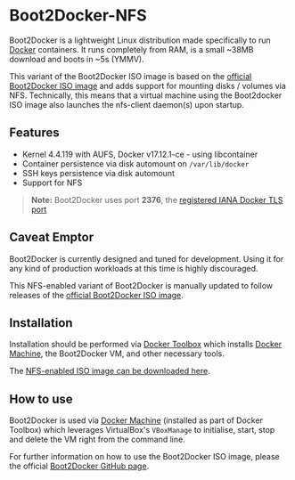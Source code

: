 # Boot2Docker-NFS

Boot2Docker is a lightweight Linux distribution made specifically to run
[Docker](https://www.docker.com/) containers. It runs completely from RAM, is a
small ~38MB download and boots in ~5s (YMMV).

This variant of the Boot2Docker ISO image is based on the [official Boot2Docker
ISO image](https://github.com/boot2docker/boot2docker) and adds support for
mounting disks / volumes via NFS. Technically, this means that a virtual machine
using the Boot2docker ISO image also launches the nfs-client daemon(s) upon
startup.

## Features

* Kernel 4.4.119 with AUFS, Docker v17.12.1-ce - using libcontainer
* Container persistence via disk automount on `/var/lib/docker`
* SSH keys persistence via disk automount
* Support for NFS

> **Note:** Boot2Docker uses port **2376**, the [registered IANA Docker TLS
> port](http://www.iana.org/assignments/service-names-port-numbers/service-names-port-numbers.xhtml?search=docker)

## Caveat Emptor

Boot2Docker is currently designed and tuned for development.  Using it for
any kind of production workloads at this time is highly discouraged.

This NFS-enabled variant of Boot2Docker is manually updated to follow releases of
the [official Boot2Docker ISO image](https://github.com/boot2docker/boot2docker).

## Installation

Installation should be performed via [Docker Toolbox](https://www.docker.com/products/docker-toolbox)
which installs [Docker Machine](https://docs.docker.com/machine/overview/),
the Boot2Docker VM, and other necessary tools.

The [NFS-enabled ISO image can be downloaded
here](https://github.com/cmarquardt/boot2docker-nfs/releases).

## How to use

Boot2Docker is used via [Docker Machine](https://docs.docker.com/machine/overview/)
(installed as part of Docker Toolbox) which leverages VirtualBox's `VBoxManage` to
initialise, start, stop and delete the VM right from the command line.

For further information on how to use the Boot2Docker ISO image, please the official
[Boot2Docker GitHub page](https://github.com/boot2docker/boot2docker).
